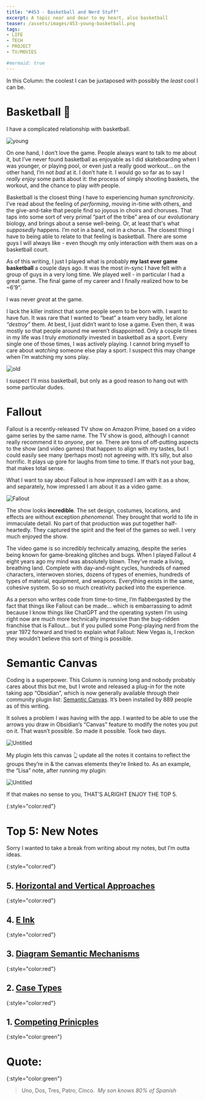 ```yaml
---
title: "#453 - Basketball and Nerd Stuff"
excerpt: A topic near and dear to my heart, also basketball
teaser: /assets/images/453-young-basketball.png
tags: 
- LIFE
- TECH
- PROJECT
- TV/MOVIES

#mermaid: true
---
```


In this Column: the coolest I can be juxtaposed with possibly the *least* cool I can be.

# Basketball 🏀

I have a complicated relationship with basketball.

![young](/assets/images/453-young-basketball.png)

On one hand, I don’t love the game. People always want to talk to me about it, but I’ve never found basketball as enjoyable as I did skateboarding when I was younger, or playing pool, or even just a really good workout… on the other hand, I’m not *bad* at it. I don’t hate it. I would go so far as to say I *really enjoy* some parts about it: the process of simply shooting baskets, the workout, and the chance to play *with* people.

Basketball is the closest thing I have to experiencing human *synchronicity*. I’ve read about the feeling of *performing*, moving in-time with others, and the give-and-take that people find so joyous in choirs and choruses. That taps into some sort of very primal “part of the tribe” area of our evolutionary biology, and brings about a sense well-being. Or, at least that's what *supposedly* happens. I’m not in a band, not in a chorus. The closest thing I have to being able to relate to that feeling is basketball. There are some guys I will always like - even though my only interaction with them was on a basketball court. 

As of this writing, I just I played what is probably **my last ever game basketball** a couple days ago. It was the most in-sync I have felt with a group of guys in a very long time. We played well - in particular I had a great game. The final game of my career and I finally realized how to be ~6’9”. 

I was never *great* at the game.

I lack the killer instinct that some people seem to be born with. I want to have fun. It was rare that I wanted to “beat” a team very badly, let alone *“destroy”* them. At best, I just didn’t want to lose a game. Even then, it was mostly so that people around me weren’t disappointed. Only a couple times in my life was I truly *emotionally* invested in basketball as a sport. Every single one of those times, I was actively playing. I cannot bring myself to care about *watching* someone else play a sport. I suspect this may change when I’m watching my sons play.

![old](/assets/images/453-old-basketball.png)

I suspect I’ll miss basketball, but only as a good reason to hang out with some particular dudes.

# Fallout

Fallout is a recently-released TV show on Amazon Prime, based on a video game series by the same name. The TV show is good, although I cannot really recommend it to *anyone*, per se. There are tons of off-putting aspects to the show (and video games) that happen to align with my tastes, but I could easily see many (perhaps most) not agreeing with. It’s silly, but also horrific. It plays up gore for laughs from time to time. If that’s not your bag, that makes total sense.

What I want to say about Fallout is how *impressed* I am with it as a show, and separately, how impressed I am about it as a video game. 

![Fallout](/assets/images/453-fallout.png)

The show looks **incredible**. The set design, costumes, locations, and effects are without exception *phenomenal*. They brought that world to life in immaculate detail. No part of that production was put together half-heartedly. They captured the spirit and the feel of the games so well. I very much enjoyed the show.

The video game is so incredibly technically amazing, despite the series being known for game-breaking glitches and bugs. When I played Fallout 4 eight years ago my mind was absolutely blown. They’ve made a living, breathing land. Complete with day-and-night cycles, hundreds of named characters, interwoven stories, dozens of types of enemies, hundreds of types of material, equipment, and weapons. Everything exists in the same, cohesive system. So so so much creativity packed into the experience. 

As a person who writes code from time-to-time, I’m flabbergasted by the fact that things like Fallout can be made… which is embarrassing to admit because I know things like ChatGPT and the operating system I’m using right now are much more technically impressive than the bug-ridden franchise that is Fallout… but if you pulled some Pong-playing nerd from the year 1972 forward and tried to explain what Fallout: New Vegas is, I reckon they wouldn’t believe this sort of thing is possible.

# Semantic Canvas

Coding is a superpower. This Column is running long and nobody probably cares about this but me, but I wrote and released a plug-in for the note taking app “Obsidian”, which is now generally available through their community plugin list: [Semantic Canvas](https://obsidian.md/plugins?id=semantic-canvas). It’s been installed by 889 people as of this writing. 

It solves a problem I was having with the app. I wanted to be able to use the arrows you draw in Obsidian’s “Canvas” feature to modify the notes you put on it. That wasn’t possible. So made it possible. Took two days. 

![Untitled](/assets/images/453-canvas.png)

My plugin lets this canvas 👆 update all the notes it contains to reflect the groups they’re in & the canvas elements they’re linked to. As an example, the “Lisa” note, after running my plugin:

![Untitled](/assets/images/453-note.png)

If that makes no sense to you, THAT’S ALRIGHT ENJOY THE TOP 5.

{:style="color:red"}

# Top 5: New Notes

Sorry I wanted to take a break from writing about my notes, but I’m outta ideas.

{:style="color:red"}

## 5. [Horizontal and Vertical Approaches](https://www.gillespedia.com/Horizontal-and-Vertical-Approaches)

{:style="color:red"}

## 4. [E Ink](https://www.gillespedia.com/E-Ink)

{:style="color:red"}

## 3. [Diagram Semantic Mechanisms](https://www.gillespedia.com/Diagram-Semantic-Mechanisms)

{:style="color:red"}

## 2. [Case Types](https://www.gillespedia.com/Case-Types)

{:style="color:red"}

## 1. [Competing Prinicples](https://www.gillespedia.com/Competing-Principles)

{:style="color:green"}

# **Quote:**

{:style="color:green"}

> Uno, Dos, Tres, Patro, Cinco.  
> <cite>My son knows 80% of Spanish</cite>